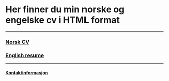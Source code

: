 ﻿# Her finner du min norske og engelske cv i HTML format

***

###  [Norsk CV](https://harrysolsem.github.io/MyCVRepository/content/norsk/cv.html)
###  [English resume](https://harrysolsem.github.io/MyCVRepository/content/engelsk/resume.html)

***

#### [Kontaktinformasjon](https://harrysolsem.github.io/MyCVRepository/content/kontaktinfo/contact.html)